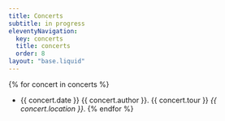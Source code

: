 ```yaml
---
title: Concerts
subtitle: in progress
eleventyNavigation:
  key: concerts
  title: concerts
  order: 8
layout: "base.liquid"
---
```


{% for concert in concerts %}
- {{ concert.date }} {{ concert.author }}. {{ concert.tour }} *{{ concert.location }}*.
{% endfor %}
